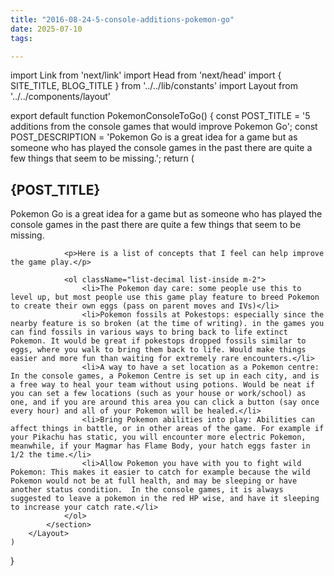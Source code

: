 ```yaml
---
title: "2016-08-24-5-console-additions-pokemon-go"
date: 2025-07-10
tags:

---
```


import Link from 'next/link'
import Head from 'next/head'
import { SITE_TITLE, BLOG_TITLE } from '../../lib/constants'
import Layout from '../../components/layout'

export default function PokemonConsoleToGo() {
    const POST_TITLE = '5 additions from the console games that would improve Pokemon Go';
    const POST_DESCRIPTION = 'Pokemon Go is a great idea for a game but as someone who has played the console games in the past there are quite a few things that seem to be missing.';
    return (
        <Layout>
            <Head>
                <title>{POST_TITLE} - {SITE_TITLE}</title>
                <meta name="description" content={POST_DESCRIPTION} />
            </Head>
            <section aria-labelledby="main-content">
                <h1 id="main-content">{POST_TITLE}</h1>
                <p>Pokemon Go is a great idea for a game but as someone who has played the console games in the past there are quite a few things that seem to be missing.</p>
                
                <p>Here is a list of concepts that I feel can help improve the game play.</p>
                
                <ol className="list-decimal list-inside m-2">
                    <li>The Pokemon day care: some people use this to level up, but most people use this game play feature to breed Pokemon to create their own eggs (pass on parent moves and IVs)</li>
                    <li>Pokemon fossils at Pokestops: especially since the nearby feature is so broken (at the time of writing). in the games you can find fossils in various ways to bring back to life extinct Pokemon. It would be great if pokestops dropped fossils similar to eggs, where you walk to bring them back to life. Would make things easier and more fun than waiting for extremely rare encounters.</li>
                    <li>A way to have a set location as a Pokemon centre: In the console games, a Pokemon Centre is set up in each city, and is a free way to heal your team without using potions. Would be neat if you can set a few locations (such as your house or work/school) as one, and if you are around this area you can click a button (say once every hour) and all of your Pokemon will be healed.</li>
                    <li>Bring Pokemon abilities into play: Abilities can affect things in battle, or in other areas of the game. For example if your Pikachu has static, you will encounter more electric Pokemon, meanwhile, if your Magmar has Flame Body, your hatch eggs faster in 1/2 the time.</li>
                    <li>Allow Pokemon you have with you to fight wild Pokemon: This makes it easier to catch for example because the wild Pokemon would not be at full health, and may be sleeping or have another status condition.  In the console games, it is always suggested to leave a pokemon in the red HP wise, and have it sleeping to increase your catch rate.</li>
                </ol>
            </section>
        </Layout>
    )
}
